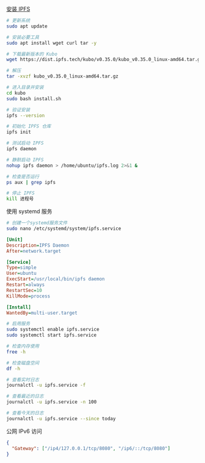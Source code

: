 [安装 IPFS](https://docs.ipfs.tech/install/command-line/#install-official-binary-distributions)

```bash
# 更新系统
sudo apt update

# 安装必要工具
sudo apt install wget curl tar -y

# 下载最新版本的 Kubo
wget https://dist.ipfs.tech/kubo/v0.35.0/kubo_v0.35.0_linux-amd64.tar.gz

# 解压
tar -xvzf kubo_v0.35.0_linux-amd64.tar.gz

# 进入目录并安装
cd kubo
sudo bash install.sh

# 验证安装
ipfs --version

# 初始化 IPFS 仓库
ipfs init

# 测试启动 IPFS
ipfs daemon

# 静默启动 IPFS
nohup ipfs daemon > /home/ubuntu/ipfs.log 2>&1 &

# 检查是否运行
ps aux | grep ipfs

# 停止 IPFS
kill 进程号
```

使用 systemd 服务

```bash
# 创建一个systemd服务文件
sudo nano /etc/systemd/system/ipfs.service

```

```ini
[Unit]
Description=IPFS Daemon
After=network.target

[Service]
Type=simple
User=ubuntu
ExecStart=/usr/local/bin/ipfs daemon
Restart=always
RestartSec=10
KillMode=process

[Install]
WantedBy=multi-user.target
```

```bash
# 启用服务
sudo systemctl enable ipfs.service
sudo systemctl start ipfs.service

# 检查内存使用
free -h

# 检查磁盘空间
df -h

# 查看实时日志
journalctl -u ipfs.service -f

# 查看最近的日志
journalctl -u ipfs.service -n 100

# 查看今天的日志
journalctl -u ipfs.service --since today
```

公网 IPv6 访问

```json
{
  "Gateway": ["/ip4/127.0.0.1/tcp/8080", "/ip6/::/tcp/8080"]
}
```
